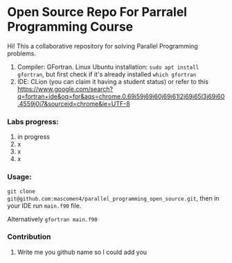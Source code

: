 # Open Source Repo For Parralel Programming Course

Hi! This a collaborative repository for solving Parallel Programming problems. 

1. Compiler: GFortran. Linux Ubuntu installation: ``` sudo apt install gfortran ```, but first check if it's already installed ``` which gfortran ```
2. IDE: CLion (you can claim it having a student status) or refer to this https://www.google.com/search?q=fortran+ide&oq=for&aqs=chrome.0.69i59j69i60j69i61l2j69i65l3j69i60.4559j0j7&sourceid=chrome&ie=UTF-8

### Labs progress:
1. in progress
2. x
3. x
4. x


### Usage:
``` git clone git@github.com:mascomen4/parallel_programming_open_source.git ```, then in your IDE run ``` main.f90 ``` file.  

Alternatively ``` gfortran main.f90 ```

### Contribution 
1. Write me you github name so I could add you 
